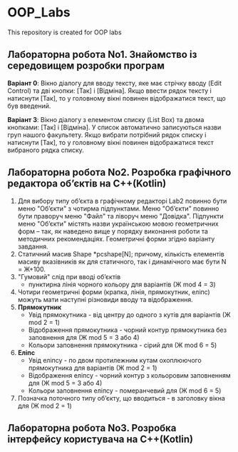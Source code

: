 # OOP_Labs
This repository is created for OOP labs
## Лабораторна робота No1. Знайомство із середовищем розробки програм
**Варіант 0**: Вікно діалогу для вводу
тексту, яке має стрічку вводу
(Edit Control) та дві кнопки:
[Так] і [Відміна]. Якщо ввести
рядок тексту і натиснути [Так],
то у головному вікні повинен
відображатися текст, що був
введений.

**Варіант 3**: Вікно діалогу з елементом
списку (List Box) та двома
кнопками: [Так] і [Відміна]. У
список автоматично
записуються назви груп
нашого факультету. Якщо
вибрати потрібний рядок
списку і натиснути [Так], то у
головному вікні повинен
відображатися текст
вибраного рядка списку.

## Лабораторна робота No2. Розробка графічного редактора об’єктів на C++(Kotlin)

1. Для вибору типу об’єкта в графічному редакторі Lab2 повинно бути
меню "Об’єкти" з чотирма підпунктами. Меню "Об’єкти" повинно бути
праворуч меню "Файл" та ліворуч меню "Довідка". Підпункти меню
"Об’єкти" містять назви українською мовою геометричних форм – так, як
наведено вище у порядку виконання роботи та методичних рекомендаціях.
Геометричні форми згідно варіанту завдання.
2. Статичний масив Shape *pcshape[N];
причому, кількість елементів масиву вказівників як для статичного, так і
динамічного має бути N = Ж+100.
3. "Гумовий" слід при вводі об’єктів
    * пунктирна лінія чорного кольору для варіантів (Ж mod 4 = 3)
4. Чотири геометричні форми (крапка, лінія, прямокутник, еліпс)
можуть мати наступні різновиди вводу та відображення.
5. **Прямокутник**
    * Увід прямокутника - від центру до одного з кутів для варіантів (Ж mod 2 = 1)
    * Відображення прямокутника - чорний контур прямокутника без заповнення для (Ж mod 5 = 3 або 4)
    * Кольори заповнення прямокутника - сірий для (Ж mod 6 = 5)
6. **Еліпс**
    * Увід еліпсу - по двом протилежним кутам охоплюючого прямокутника для
варіантів (Ж mod 2 = 1)
    * Відображення еліпсу - чорний контур з кольоровим заповненням для (Ж mod 5 = 3 або 4)
    * Кольори заповнення еліпсу - померанчевий для (Ж mod 6 = 5)
7. Позначка поточного типу об’єкту, що вводиться - в заголовку вікна для (Ж mod 2 = 1)

## Лабораторна робота No3. Розробка інтерфейсу користувача на C++(Kotlin)
